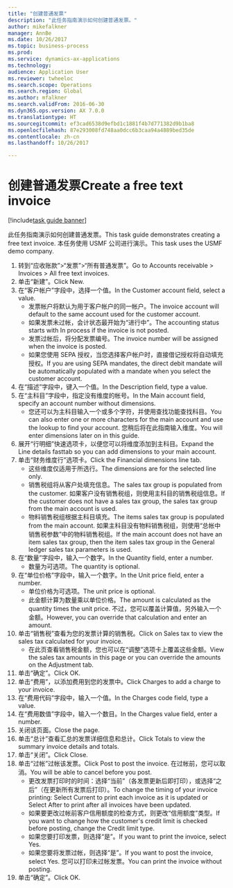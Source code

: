 ```yaml
--- 
title: "创建普通发票"
description: "此任务指南演示如何创建普通发票。"
author: mikefalkner
manager: AnnBe
ms.date: 10/26/2017
ms.topic: business-process
ms.prod: 
ms.service: dynamics-ax-applications
ms.technology: 
audience: Application User
ms.reviewer: twheeloc
ms.search.scope: Operations
ms.search.region: Global
ms.author: mfalkner
ms.search.validFrom: 2016-06-30
ms.dyn365.ops.version: AX 7.0.0
ms.translationtype: HT
ms.sourcegitcommit: ef3cad6538d9efbd1c1881f4b7d771382d9b1ba8
ms.openlocfilehash: 87e293008fd748aa0dcc6b3caa94a4889bed35de
ms.contentlocale: zh-cn
ms.lasthandoff: 10/26/2017

---
```

# <a name="create-a-free-text-invoice"></a><span data-ttu-id="2aaae-103">创建普通发票</span><span class="sxs-lookup"><span data-stu-id="2aaae-103">Create a free text invoice</span></span>

[!include[task guide banner](../../includes/task-guide-banner.md)]

<span data-ttu-id="2aaae-104">此任务指南演示如何创建普通发票。</span><span class="sxs-lookup"><span data-stu-id="2aaae-104">This task guide demonstrates creating a free text invoice.</span></span> <span data-ttu-id="2aaae-105">本任务使用 USMF 公司进行演示。</span><span class="sxs-lookup"><span data-stu-id="2aaae-105">This task uses the USMF demo company.</span></span>

1. <span data-ttu-id="2aaae-106">转到“应收账款”>“发票”>“所有普通发票”。</span><span class="sxs-lookup"><span data-stu-id="2aaae-106">Go to Accounts receivable > Invoices > All free text invoices.</span></span>
2. <span data-ttu-id="2aaae-107">单击“新建”。</span><span class="sxs-lookup"><span data-stu-id="2aaae-107">Click New.</span></span>
3. <span data-ttu-id="2aaae-108">在“客户帐户”字段中，选择一个值。</span><span class="sxs-lookup"><span data-stu-id="2aaae-108">In the Customer account field, select a value.</span></span>
    * <span data-ttu-id="2aaae-109">发票帐户将默认为用于客户帐户的同一帐户。</span><span class="sxs-lookup"><span data-stu-id="2aaae-109">The invoice account will default to the same account used for the customer account.</span></span>   
    * <span data-ttu-id="2aaae-110">如果发票未过帐，会计状态最开始为“进行中”。</span><span class="sxs-lookup"><span data-stu-id="2aaae-110">The accounting status starts with In process if the invoice is not posted.</span></span>   
    * <span data-ttu-id="2aaae-111">发票过帐后，将分配发票编号。</span><span class="sxs-lookup"><span data-stu-id="2aaae-111">The invoice number will be assigned when the invoice is posted.</span></span>  
    * <span data-ttu-id="2aaae-112">如果您使用 SEPA 授权，当您选择客户帐户时，直接借记授权将自动填充授权。</span><span class="sxs-lookup"><span data-stu-id="2aaae-112">If you are using SEPA mandates, the direct debit mandate will be automatically populated with a mandate when you select the customer account.</span></span>  
4. <span data-ttu-id="2aaae-113">在“描述”字段中，键入一个值。</span><span class="sxs-lookup"><span data-stu-id="2aaae-113">In the Description field, type a value.</span></span>
5. <span data-ttu-id="2aaae-114">在“主科目”字段中，指定没有维度的帐号。</span><span class="sxs-lookup"><span data-stu-id="2aaae-114">In the Main account field, specify an account number without dimensions.</span></span>
    * <span data-ttu-id="2aaae-115">您还可以为主科目输入一个或多个字符，并使用查找功能查找科目。</span><span class="sxs-lookup"><span data-stu-id="2aaae-115">You can also enter one or more characters for the main account and use the lookup to find your account.</span></span> <span data-ttu-id="2aaae-116">您稍后将在此指南输入维度。</span><span class="sxs-lookup"><span data-stu-id="2aaae-116">You will enter dimensions later on in this guide.</span></span>  
6. <span data-ttu-id="2aaae-117">展开“行明细”快速选项卡，以便您可以将维度添加到主科目。</span><span class="sxs-lookup"><span data-stu-id="2aaae-117">Expand the Line details fasttab so you can add dimensions to your main account.</span></span>
7. <span data-ttu-id="2aaae-118">单击“财务维度行”选项卡。</span><span class="sxs-lookup"><span data-stu-id="2aaae-118">Click the Financial dimensions line tab.</span></span>
    * <span data-ttu-id="2aaae-119">这些维度仅适用于所选行。</span><span class="sxs-lookup"><span data-stu-id="2aaae-119">The dimensions are for the selected line only.</span></span>    
    * <span data-ttu-id="2aaae-120">销售税组将从客户处填充信息。</span><span class="sxs-lookup"><span data-stu-id="2aaae-120">The sales tax group is populated from the customer.</span></span> <span data-ttu-id="2aaae-121">如果客户没有销售税组，则使用主科目的销售税组信息。</span><span class="sxs-lookup"><span data-stu-id="2aaae-121">If the customer does not have a sales tax group, the sales tax group from the main account is used.</span></span>  
    * <span data-ttu-id="2aaae-122">物料销售税组根据主科目填充。</span><span class="sxs-lookup"><span data-stu-id="2aaae-122">The items sales tax group is populated from the main account.</span></span> <span data-ttu-id="2aaae-123">如果主科目没有物料销售税组，则使用“总帐中销售税参数”中的物料销售税组。</span><span class="sxs-lookup"><span data-stu-id="2aaae-123">If the main account does not have an item sales tax group, then the item sales tax group in the General ledger sales tax parameters is used.</span></span>    
8. <span data-ttu-id="2aaae-124">在“数量”字段中，输入一个数字。</span><span class="sxs-lookup"><span data-stu-id="2aaae-124">In the Quantity field, enter a number.</span></span>
    * <span data-ttu-id="2aaae-125">数量为可选项。</span><span class="sxs-lookup"><span data-stu-id="2aaae-125">The quantity is optional.</span></span>  
9. <span data-ttu-id="2aaae-126">在“单位价格”字段中，输入一个数字。</span><span class="sxs-lookup"><span data-stu-id="2aaae-126">In the Unit price field, enter a number.</span></span>
    * <span data-ttu-id="2aaae-127">单位价格为可选项。</span><span class="sxs-lookup"><span data-stu-id="2aaae-127">The unit price is optional.</span></span>  
    * <span data-ttu-id="2aaae-128">此金额计算为数量乘以单位价格。</span><span class="sxs-lookup"><span data-stu-id="2aaae-128">The amount is calculated as the quantity times the unit price.</span></span> <span data-ttu-id="2aaae-129">不过，您可以覆盖计算值，另外输入一个金额。</span><span class="sxs-lookup"><span data-stu-id="2aaae-129">However, you can override that calculation and enter an amount.</span></span>  
10. <span data-ttu-id="2aaae-130">单击“销售税”查看为您的发票计算的销售税。</span><span class="sxs-lookup"><span data-stu-id="2aaae-130">Click on Sales tax to view the sales tax calculated for your invoice.</span></span>
    * <span data-ttu-id="2aaae-131">在此页查看销售税金额，您也可以在“调整”选项卡上覆盖这些金额。</span><span class="sxs-lookup"><span data-stu-id="2aaae-131">View the sales tax amounts in this page or you can override the amounts on the Adjustment tab.</span></span>  
11. <span data-ttu-id="2aaae-132">单击“确定”。</span><span class="sxs-lookup"><span data-stu-id="2aaae-132">Click OK.</span></span>
12. <span data-ttu-id="2aaae-133">单击“费用”，以添加费用到您的发票中。</span><span class="sxs-lookup"><span data-stu-id="2aaae-133">Click Charges to add a charge to your invoice.</span></span> 
13. <span data-ttu-id="2aaae-134">在“费用代码”字段中，输入一个值。</span><span class="sxs-lookup"><span data-stu-id="2aaae-134">In the Charges code field, type a value.</span></span>
14. <span data-ttu-id="2aaae-135">在“费用数值”字段中，输入一个数目。</span><span class="sxs-lookup"><span data-stu-id="2aaae-135">In the Charges value field, enter a number.</span></span>
15. <span data-ttu-id="2aaae-136">关闭该页面。</span><span class="sxs-lookup"><span data-stu-id="2aaae-136">Close the page.</span></span>
16. <span data-ttu-id="2aaae-137">单击“总计”查看汇总的发票详细信息和总计。</span><span class="sxs-lookup"><span data-stu-id="2aaae-137">Click Totals to view the summary invoice details and totals.</span></span>
17. <span data-ttu-id="2aaae-138">单击“关闭”。</span><span class="sxs-lookup"><span data-stu-id="2aaae-138">Click Close.</span></span>
18. <span data-ttu-id="2aaae-139">单击“过帐”过帐该发票。</span><span class="sxs-lookup"><span data-stu-id="2aaae-139">Click Post to post the invoice.</span></span> <span data-ttu-id="2aaae-140">在过帐前，您可以取消。</span><span class="sxs-lookup"><span data-stu-id="2aaae-140">You will be able to cancel before you post.</span></span>
    * <span data-ttu-id="2aaae-141">更改发票打印时的时间：选择“当前”（各发票更新后即打印），或选择“之后”（在更新所有发票后打印）。</span><span class="sxs-lookup"><span data-stu-id="2aaae-141">To change the timing of your invoice printing:  Select Current to print each invoice as it is updated   or  Select After to print after all invoices have been updated.</span></span>  
    * <span data-ttu-id="2aaae-142">如果要更改过帐前客户信用额度的检查方式，则更改“信用额度”类型。</span><span class="sxs-lookup"><span data-stu-id="2aaae-142">If you want to change how the customer's credit limit is checked before posting, change the Credit limit type.</span></span>  
    * <span data-ttu-id="2aaae-143">如果您要打印发票，则选择“是”。</span><span class="sxs-lookup"><span data-stu-id="2aaae-143">If you want to print the invoice, select Yes.</span></span>  
    * <span data-ttu-id="2aaae-144">如果您要将发票过帐，则选择“是”。</span><span class="sxs-lookup"><span data-stu-id="2aaae-144">If you want to post the invoice, select Yes.</span></span> <span data-ttu-id="2aaae-145">您可以打印未过帐发票。</span><span class="sxs-lookup"><span data-stu-id="2aaae-145">You can print the invoice without posting.</span></span>  
19. <span data-ttu-id="2aaae-146">单击“确定”。</span><span class="sxs-lookup"><span data-stu-id="2aaae-146">Click OK.</span></span>


